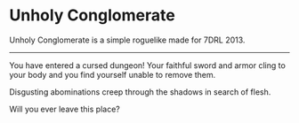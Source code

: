 Unholy Conglomerate
===================

Unholy Conglomerate is a simple roguelike made for 7DRL 2013.

-----------

You have entered a cursed dungeon! Your faithful sword and armor cling to your body and you find yourself unable to remove them.

Disgusting abominations creep through the shadows in search of flesh.

Will you ever leave this place?
